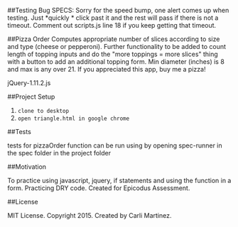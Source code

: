 ##Testing Bug
SPECS: Sorry for the speed bump, one alert comes up when testing. Just *quickly * click past it and the rest will pass if there is not a timeout. Comment out scripts.js line 18 if you keep getting that timeout.

##Pizza Order
Computes appropriate number of slices according to size and type (cheese or pepperoni). Further functionality to be added to count length of topping inputs and do the "more toppings = more slices" thing with a button to add an additional topping form. Min diameter (inches) is 8 and max is any over 21. If you appreciated this app, buy me a pizza!

jQuery-1.11.2.js

##Project Setup

1. `clone to desktop`
2. `open triangle.html in google chrome`

##Tests

tests for pizzaOrder function can be run using by opening spec-runner in the spec folder in the project folder

##Motivation

To practice using javascript, jquery, if statements and using the function in a form. Practicing DRY code. Created for Epicodus Assessment.

##License

MIT License. Copyright 2015. Created by Carli Martinez.
